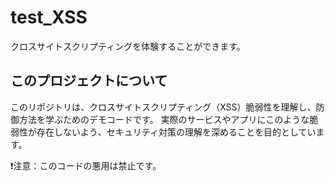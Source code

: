 # test_XSS
クロスサイトスクリプティングを体験することができます。

## このプロジェクトについて

このリポジトリは、クロスサイトスクリプティング（XSS）脆弱性を理解し、防御方法を学ぶためのデモコードです。
実際のサービスやアプリにこのような脆弱性が存在しないよう、セキュリティ対策の理解を深めることを目的としています。

❗️注意：このコードの悪用は禁止です。
